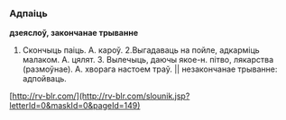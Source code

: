 ### Адпаіць
**дзеяслоў, закончанае трыванне**

1. Скончыць паіць. А. кароў. 2.Выгадаваць на пойле, адкарміць малаком. А. цялят. 3. Вылечыць, даючы якое-н. пітво, лякарства (размоўнае). А. хворага настоем траў. || незакончанае трыванне: адпойваць.

<a rel="author">[http://rv-blr.com/](http://rv-blr.com/slounik.jsp?letterId=0&maskId=0&pageId=149)</a>
